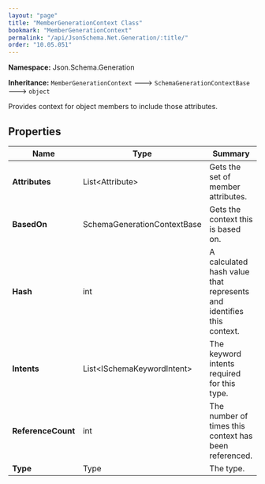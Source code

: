 ```yaml
---
layout: "page"
title: "MemberGenerationContext Class"
bookmark: "MemberGenerationContext"
permalink: "/api/JsonSchema.Net.Generation/:title/"
order: "10.05.051"
---
```

**Namespace:** Json.Schema.Generation

**Inheritance:**
`MemberGenerationContext`
 🡒 
`SchemaGenerationContextBase`
 🡒 
`object`

Provides context for object members to include those attributes.

## Properties

| Name | Type | Summary |
|---|---|---|
| **Attributes** | List\<Attribute\> | Gets the set of member attributes. |
| **BasedOn** | SchemaGenerationContextBase | Gets the context this is based on. |
| **Hash** | int | A calculated hash value that represents and identifies this context. |
| **Intents** | List\<ISchemaKeywordIntent\> | The keyword intents required for this type. |
| **ReferenceCount** | int | The number of times this context has been referenced. |
| **Type** | Type | The type. |

